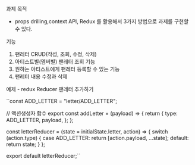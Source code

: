 과제 목적

- props drilling,context API, Redux 를 활용해서 3가지 방법으로 과제를 구현할 수 있다.

기능

1. 팬레터 CRUD(작성, 조회, 수정, 삭제)
2. 아티스트별(멤버별) 팬레터 조회 기능
3. 원하는 아티스트에게 팬레터 등록할 수 있는 기능
4. 팬레터 내용 수정과 삭제

예제 - redux Reducer
팬레터 추가하기

``const ADD_LETTER = "letter/ADD_LETTER";

// 액션생성자 함수
export const addLetter = (payload) => {
return {
type: ADD_LETTER,
payload,
};
};

const letterReducer = (state = initialState.letter, action) => {
switch (action.type) {
case ADD_LETTER:
return [action.payload, ...state];
default:
return state;
}
};

export default letterReducer;``
